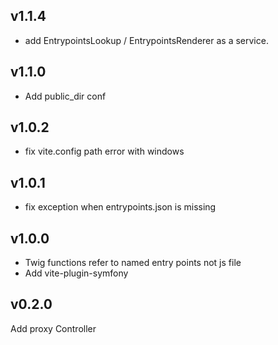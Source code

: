 ## v1.1.4

- add EntrypointsLookup / EntrypointsRenderer as a service.

## v1.1.0

- Add public_dir conf

## v1.0.2

- fix vite.config path error with windows

## v1.0.1 

- fix exception when entrypoints.json is missing

## v1.0.0

- Twig functions refer to named entry points not js file
- Add vite-plugin-symfony

## v0.2.0

Add proxy Controller